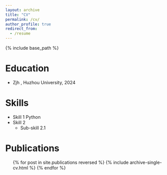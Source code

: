 ```yaml
---
layout: archive
title: "CV"
permalink: /cv/
author_profile: true
redirect_from:
  - /resume
---
```


{% include base_path %}

Education
======
* Zjh , Huzhou University, 2024
  
Skills
======
* Skill 1  Python
* Skill 2
  * Sub-skill 2.1

Publications
======
  <ul>{% for post in site.publications reversed %}
    {% include archive-single-cv.html %}
  {% endfor %}</ul>
